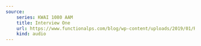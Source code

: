```yaml
---
source:
    series: KWAI 1080 AAM
    title: Interview One
    url: https://www.functionalps.com/blog/wp-content/uploads/2019/01/Ray-Peat-5.5.12-edited-version.mp3
    kind: audio
---
```

